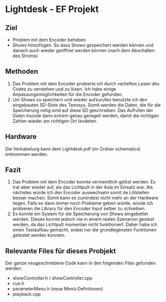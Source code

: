 # Lightdesk - EF Projekt
## Ziel
- Problem mit dem Encoder beheben
- Shows hinzufügen. So dass Shows gespeichert werden können und danach auch wieder geöffnet werden können (nach dem Abschalten des Stroms)

## Methoden
1. Das Problem mit dem Encoder probierte ich durch vertieftes Lesen des Codes zu verstehen und zu lösen. Ich habe einige Anpassungsmöglichkeiten für die Encoder gefunden.
2. Um Shows zu speichern und wieder aufzurufen benutzte ich den eingebauten SD-Slots des Teensys. Somit werden die Daten, die für die Speicherung nötig sind auf diese SD geschrieben. Das Aufrufen der Daten musste dann extrem genau geregelt werden, damit die richtigen Zahlen wieder am richtigen Ort landeten.

## Hardware
Die Verkabelung kann dem Lightdesk.pdf (im Ordner schematics) entnommen werden.

## Fazit
1. Das Problem mit dem Encoder konnte vermeintlich gelöst werden. Es trat aber wieder auf, als das Lichtpult in der Aula im Einsatz war. Als nächstes würde ich den Encoder auswechseln somit de Lötstellen besser machen. Somit kann es zumindest nicht mehr an der Hardware liegen. Falls es dann immer noch Probleme geben würde, würde ich probieren die Library für den Encoder Input selber zu schreiben.
2. Es konnte ein System für die Speicherung von Shows eingebettet werden. Dieses konnte jedoch nie in einem realen Szenarion gestest werden, da das Lichtpult momentan nicht funktioniert. Daher habe ich einen Testaufbau gemacht, wobei nur die grundlegensten Funktionen getestet werden konnten.

## Relevante Files für dieses Probjekt
Der ganze neugeschriebene Code kann in den folgenden Files gefunden werden:
- showController.h / showController.cpp
- cue.h
- parameterMenu.h (neue Menü-Defintionen)
- playback.cpp
